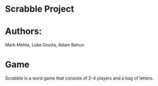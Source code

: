 # Scrabble Project 

# Authors: 
Mark Mehta, Luke Giunta, Adam Behun

# Game
Scrabble is a word game that consists of 2-4 players and a bag of letters. 